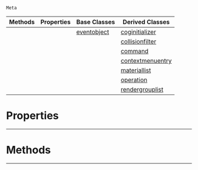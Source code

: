  `Meta`

|Methods|Properties|Base Classes|Derived Classes|
|---|---|---|---|
| | |[eventobject](https://github.com/zeroengineteam/ZeroDocs/code_reference/class_reference/eventobject.markdown)|[coginitializer](https://github.com/zeroengineteam/ZeroDocs/code_reference/class_reference/coginitializer.markdown)|
| | | |[collisionfilter](https://github.com/zeroengineteam/ZeroDocs/code_reference/class_reference/collisionfilter.markdown)|
| | | |[command](https://github.com/zeroengineteam/ZeroDocs/code_reference/class_reference/command.markdown)|
| | | |[contextmenuentry](https://github.com/zeroengineteam/ZeroDocs/code_reference/class_reference/contextmenuentry.markdown)|
| | | |[materiallist](https://github.com/zeroengineteam/ZeroDocs/code_reference/class_reference/materiallist.markdown)|
| | | |[operation](https://github.com/zeroengineteam/ZeroDocs/code_reference/class_reference/operation.markdown)|
| | | |[rendergrouplist](https://github.com/zeroengineteam/ZeroDocs/code_reference/class_reference/rendergrouplist.markdown)|


 #  Properties


---  
 #  Methods


---  
 

 